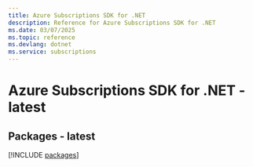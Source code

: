 ```yaml
---
title: Azure Subscriptions SDK for .NET
description: Reference for Azure Subscriptions SDK for .NET
ms.date: 03/07/2025
ms.topic: reference
ms.devlang: dotnet
ms.service: subscriptions
---
```

# Azure Subscriptions SDK for .NET - latest
## Packages - latest
[!INCLUDE [packages](subscriptions-index.md)]